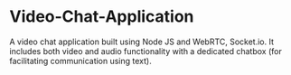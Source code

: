 # Video-Chat-Application
A video chat application built using Node JS and WebRTC, Socket.io. It includes both video and audio functionality with a dedicated chatbox (for facilitating communication using text).
